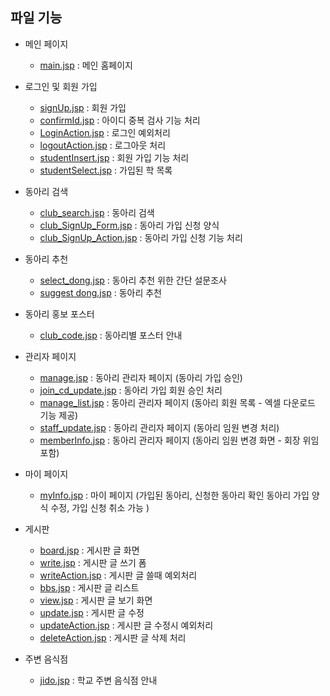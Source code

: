 ## 파일 기능
- 메인 페이지
  - [main.jsp](https://github.com/Jinseop95/Capstone_Design/blob/master/web/main.jsp) : 메인 홈페이지

- 로그인 및 회원 가입
  - [signUp.jsp](https://github.com/Jinseop95/Capstone_Design/blob/master/web/signUp.jsp) : 회원 가입 
  - [confirmId.jsp](https://github.com/Jinseop95/Capstone_Design/blob/master/web/confirmId.jsp) : 아이디 중복 검사 기능 처리
  - [LoginAction.jsp](https://github.com/Jinseop95/Capstone_Design/blob/master/web/write.jsp) : 로그인 예외처리
  - [logoutAction.jsp](https://github.com/Jinseop95/Capstone_Design/blob/master/web/write.jsp) : 로그아웃 처리 
  - [studentInsert.jsp](https://github.com/Jinseop95/Capstone_Design/blob/master/web/studentInsert.jsp) : 회원 가입 기능 처리
  - [studentSelect.jsp](https://github.com/Jinseop95/Capstone_Design/blob/master/web/studentSelect.jsp) : 가입된 학 목록 
  
- 동아리 검색 
  - [club_search.jsp](https://github.com/Jinseop95/Capstone_Design/blob/master/web/club_search.jsp) : 동아리 검색
  - [club_SignUp_Form.jsp](https://github.com/Jinseop95/Capstone_Design/blob/master/web/club_SignUp_Form.jsp) : 동아리 가입 신청 양식
  - [club_SignUp_Action.jsp](https://github.com/Jinseop95/Capstone_Design/blob/master/web/club_SignUp_Action.jsp) : 동아리 가입 신청 기능 처리
  
- 동아리 추천
  - [select_dong.jsp](https://github.com/Jinseop95/Capstone_Design/blob/master/web/select_dong.jsp) : 동아리 추천 위한 간단 설문조사
  - [suggest dong.jsp](https://github.com/Jinseop95/Capstone_Design/blob/master/web/suggest_dong.jsp) : 동아리 추천 
  
- 동아리 홍보 포스터
  - [club_code.jsp](https://github.com/Jinseop95/Capstone_Design/blob/master/web/club_code.jsp) : 동아리별 포스터 안내
  
- 관리자 페이지
  - [manage.jsp](https://github.com/Jinseop95/Capstone_Design/blob/master/web/manage.jsp) : 동아리 관리자 페이지 (동아리 가입 승인)
  - [join_cd_update.jsp](https://github.com/Jinseop95/Capstone_Design/blob/master/web/join_cd_update.jsp) : 동아리 가입 회원 승인 처리
  - [manage_list.jsp](https://github.com/Jinseop95/Capstone_Design/blob/master/web/manage_list.jsp) : 동아리 관리자 페이지 (동아리 회원 목록 - 엑셀 다운로드 기능 제공)
  - [staff_update.jsp](https://github.com/Jinseop95/Capstone_Design/blob/master/web/staff_update.jsp) : 동아리 관리자 페이지 (동아리 임원 변경 처리)
  - [memberInfo.jsp](https://github.com/Jinseop95/Capstone_Design/blob/master/web/memberInfo.jsp) : 동아리 관리자 페이지 (동아리 임원 변경 화면 - 회장 위임 포함)
  
- 마이 페이지
  - [myInfo.jsp](https://github.com/Jinseop95/Capstone_Design/blob/master/web/myInfo.jsp) : 마이 페이지 (가입된 동아리, 신청한 동아리 확인 동아리 가입 양식 수정, 가입 신청 취소 가능 )
  
- 게시판
  - [board.jsp](https://github.com/Jinseop95/Capstone_Design/blob/master/web/board.jsp) : 게시판 글 화면
  - [write.jsp](https://github.com/Jinseop95/Capstone_Design/blob/master/web/write.jsp) : 게시판 글 쓰기 폼
  - [writeAction.jsp](https://github.com/Jinseop95/Capstone_Design/blob/master/web/write.jsp) : 게시판 글 쓸때 예외처리
  - [bbs.jsp](https://github.com/Jinseop95/Capstone_Design/blob/master/web/bbs.jsp) : 게시판 글 리스트
  - [view.jsp](https://github.com/Jinseop95/Capstone_Design/blob/master/web/view.jsp) : 게시판 글 보기 화면
  - [update.jsp](https://github.com/Jinseop95/Capstone_Design/blob/master/web/write.jsp) : 게시판 글 수정
  - [updateAction.jsp](https://github.com/Jinseop95/Capstone_Design/blob/master/web/write.jsp) : 게시판 글 수정시 예외처리
  - [deleteAction.jsp](https://github.com/Jinseop95/Capstone_Design/blob/master/web/write.jsp) : 게시판 글 삭제 처리

- 주변 음식점
  - [jido.jsp](https://github.com/Jinseop95/Capstone_Design/blob/master/web/jido.jsp) : 학교 주변 음식점 안내


